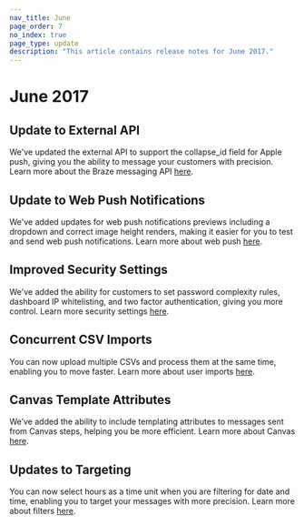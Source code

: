 ```yaml
---
nav_title: June
page_order: 7
no_index: true
page_type: update
description: "This article contains release notes for June 2017."
---
```


# June 2017

## Update to External API

We've updated the external API to support the collapse_id field for Apple push, giving you the ability to message your customers with precision. Learn more about the Braze messaging API [here][49].

## Update to Web Push Notifications

We've added updates for web push notifications previews including a dropdown and correct image height renders, making it easier for you to test and send web push notifications. Learn more about web push [here][47].

## Improved Security Settings

We've added the ability for customers to set password complexity rules, dashboard IP whitelisting, and two factor authentication, giving you more control. Learn more security settings [here][46].

## Concurrent CSV Imports

You can now upload multiple CSVs and process them at the same time, enabling you to move faster. Learn more about user imports [here][50].

## Canvas Template Attributes
We’ve added the ability to include templating attributes to messages sent from Canvas steps, helping you be more efficient. Learn more about Canvas [here][45].

## Updates to Targeting
You can now select hours as a time unit when you are filtering for date and time, enabling you to target your messages with more precision. Learn more about filters [here][44].


[44]: {{site.baseurl}}/user_guide/engagement_tools/segments/creating_a_segment/#step-4-add-filters-to-your-segment
[45]: {{site.baseurl}}/user_guide/engagement_tools/canvas/create_a_canvas/create_a_canvas/
[46]: {{site.baseurl}}/user_guide/onboarding/platform_administrative_features/#security-settings
[47]: {{site.baseurl}}/help/best_practices/web_sdk/#web-push
[49]: {{site.baseurl}}/api/endpoints/messaging/
[50]: {{site.baseurl}}/user_guide/administrative/manage_your_users/user_import/#user-import
[98]:{{site.baseurl}}/user_guide/onboarding/platform_administrative_features/#authentication-rules
